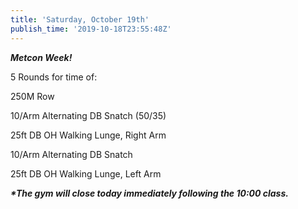 ```yaml
---
title: 'Saturday, October 19th'
publish_time: '2019-10-18T23:55:48Z'
---
```


***Metcon Week!***

5 Rounds for time of:

250M Row

10/Arm Alternating DB Snatch (50/35)

25ft DB OH Walking Lunge, Right Arm

10/Arm Alternating DB Snatch

25ft DB OH Walking Lunge, Left Arm

***\*The gym will close today immediately following the 10:00 class.***
